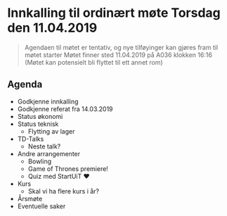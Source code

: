 # Innkalling til ordinært møte Torsdag den 11.04.2019
> Agendaen til møtet er tentativ, og nye tilføyinger kan gjøres fram til møtet starter
> Møtet finner sted 11.04.2019 på A036 klokken 16:16 (Møtet kan potensielt bli flyttet til ett annet rom)

## Agenda
* Godkjenne innkalling
* Godkjenne referat fra 14.03.2019
* Status økonomi
* Status teknisk
  * Flytting av lager
* TD-Talks
    * Neste talk?
* Andre arrangementer
  * Bowling
  * Game of Thrones premiere!
  * Quiz med StartUiT ♥️
* Kurs
  * Skal vi ha flere kurs i år?
* Årsmøte
* Eventuelle saker
